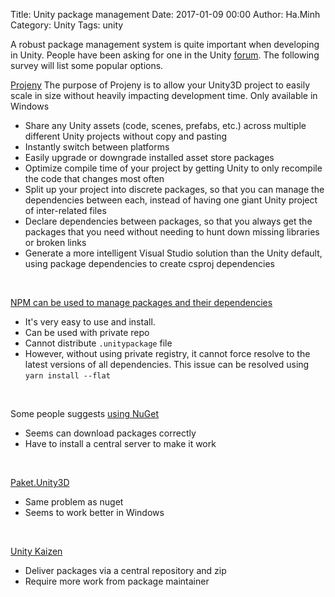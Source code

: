 Title: Unity package management
Date: 2017-01-09 00:00
Author: Ha.Minh
Category: Unity
Tags: unity

A robust package management system is quite important when developing in Unity. People have been asking for one in the Unity [forum](https://forum.unity3d.com/threads/any-robust-package-dependency-management-systems-for-unity.276329/). The following survey will list some popular options.

[Projeny](https://github.com/modesttree/Projeny) The purpose of Projeny is to allow your Unity3D project to easily scale in size without heavily impacting development time. Only available in Windows

* Share any Unity assets (code, scenes, prefabs, etc.) across multiple different Unity projects without copy and pasting
* Instantly switch between platforms
* Easily upgrade or downgrade installed asset store packages
* Optimize compile time of your project by getting Unity to only recompile the code that changes most often
* Split up your project into discrete packages, so that you can manage the dependencies between each, instead of having one giant Unity project of inter-related files
* Declare dependencies between packages, so that you always get the packages that you need without needing to hunt down missing libraries or broken links
* Generate a more intelligent Visual Studio solution than the Unity default, using package dependencies to create csproj dependencies

<br/>

[NPM can be used to manage packages and their dependencies](https://github.com/shadowmint/unity-package-template/blob/master/docs/npm.md)

* It's very easy to use and install.
* Can be used with private repo
* Cannot distribute `.unitypackage` file
* However, without using private registry, it cannot force resolve to the latest versions of all dependencies. This issue can be resolved using `yarn install --flat`

<br/>

Some people suggests [using NuGet](http://mymobiledevelopment.blogspot.com/2015/03/unity3d-package-manager.html)

* Seems can download packages correctly
* Have to install a central server to make it work

<br/>

[Paket.Unity3D](http://wooga.github.io/Paket.Unity3D/)

* Same problem as nuget
* Seems to work better in Windows

<br/>

[Unity Kaizen](https://github.com/Unity-Technologies/kaizen)

* Deliver packages via a central repository and zip
* Require more work from package maintainer

